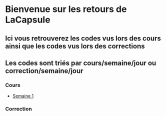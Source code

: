 # Bienvenue sur les retours de LaCapsule

## Ici vous retrouverez les codes vus lors des cours ainsi que les codes vus lors des corrections
## Les codes sont triés par cours/semaine/jour ou correction/semaine/jour

### Cours
- [Semaine 1](cours/week1/)

### Correction


